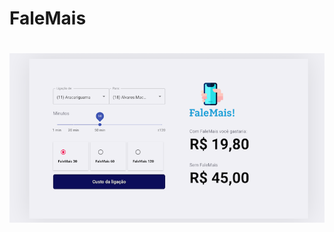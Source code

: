 # FaleMais 
<h1 align="center" >  
  <img src="https://github.com/JeanBarbosa/falemais/blob/master/web/readme-assets/screenshot.png" width="600"/>
</h1>